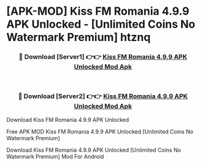 # [APK-MOD] Kiss FM Romania 4.9.9 APK Unlocked - [Unlimited Coins No Watermark Premium] htznq



<div align="center">
<h3>🔴 Download [Server1] 👉👉 <a href="https://momento.my/?title=Kiss_FM_Romania_4.9.9_APK_Unlocked">Kiss FM Romania 4.9.9 APK Unlocked Mod Apk</a></h3><br>

<h3>🔴 Download [Server2] 👉👉 <a href="https://momento.my/?title=Kiss_FM_Romania_4.9.9_APK_Unlocked">Kiss FM Romania 4.9.9 APK Unlocked Mod Apk</a></h3>
</div>



Download Kiss FM Romania 4.9.9 APK Unlocked 

Free APK MOD Kiss FM Romania 4.9.9 APK Unlocked [Unlimited Coins No Watermark Premium]

Download Kiss FM Romania 4.9.9 APK Unlocked [Unlimited Coins No Watermark Premium] Mod For Android

